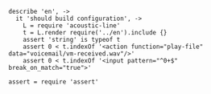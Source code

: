     describe 'en', ->
      it 'should build configuration', ->
        L = require 'acoustic-line'
        t = L.render require('../en').include {}
        assert 'string' is typeof t
        assert 0 < t.indexOf '<action function="play-file" data="voicemail/vm-received.wav"/>'
        assert 0 < t.indexOf '<input pattern="^0+$" break_on_match="true">'

    assert = require 'assert'
